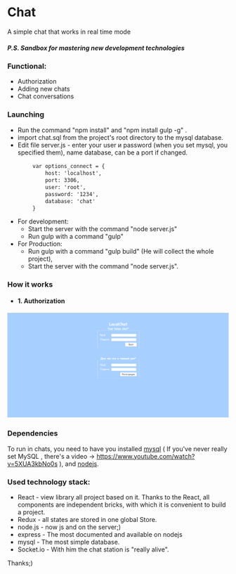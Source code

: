 # Chat #


A simple chat that works in real time mode
##### P.S. Sandbox for mastering new development technologies  #####



### Functional: ### 
- Authorization
- Adding new chats
- Chat conversations



### Launching ###
- Run the command "npm install" and "npm install gulp -g" .
- import chat.sql from the project's root directory to the mysql database. 
- Edit file server.js - enter your user и password (when you set mysql, you specified them), name database, can be a port if changed. 
```
        var options_connect = {
            host: 'localhost',
            port: 3306,
            user: 'root',
            password: '1234',
            database: 'chat'
        }
```
+ For development:
  - Start the server with the command "node server.js"
  - Run gulp with a command "gulp" 
+ For Production:
  - Run gulp with a command "gulp build" (He will collect the whole project),
  -  Start the server with the command "node server.js".
  
### How it works ###  
+ #### 1. Authorization
![alt text](https://github.com/TaylerGur/chat/blob/master/index.png)
### Dependencies ###

To run in chats, you need to have you installed [mysql](https://dev.mysql.com/downloads/installer/) (
If you've never really set MySQL , there's a video -> https://www.youtube.com/watch?v=5XUA3kbNo0s ), and [nodejs](https://nodejs.org/uk/download/).

### Used technology stack: ### 
- React - view library all project based on it. Thanks to the React, all components are independent bricks, with which it is convenient to build a project.  
- Redux - all states are stored in one global Store. 
- node.js - now js and on the server;)
- express - The most documented and available on nodejs
- mysql - The most simple database.
- Socket.io - With him the chat station is "really alive". 


Thanks;)
